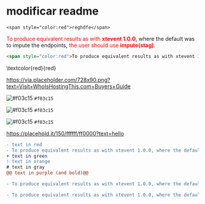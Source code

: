 # modificar readme
`<span style="color:red">reghdfe</span>`

<span style="color:red">To produce equivalent results as with **xtevent 1.0.0**</span>, where the default was to impute the endpoints, <span style="color:red">the user should use **impute(stag)**</span>.

```html
<span style="color:red">To produce equivalent results as with xtevent 1.0.0, where the default was to impute the endpoints, the user should use impute(stag)</span>.
```

\textcolor{red}{red}

https://via.placeholder.com/728x90.png?text=Visit+WhoIsHostingThis.com+Buyers+Guide


 ![#f03c15](https://via.placeholder.com/15/f03c15/f03c15.png) `#f03c15`
 
  ![#f03c15](https://via.placeholder.com/15/f03c15/f03c15.png) `#f03c15`
  
  ![#f03c15](https://via.placeholder.com/15/f03c15/?text=hello.png) `#f03c15`

https://placehold.it/150/ffffff/ff0000?text=hello

```diff
- text in red
- To produce equivalent results as with xtevent 1.0.0, where the default was to impute the endpoints, the user should use impute(stag).
+ text in green
! text in orange
# text in gray
@@ text in purple (and bold)@@
```
```diff
- To produce equivalent results as with xtevent 1.0.0, where the default was to impute the endpoints, the user should use impute(stag).
```

```diff
- To produce equivalent results as with xtevent 1.0.0, where the default was to impute the endpoints, the user should use impute(stag).
```
